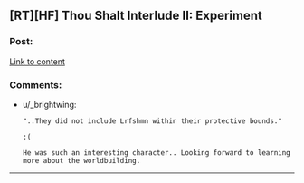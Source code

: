 ## [RT][HF] Thou Shalt Interlude II: Experiment

### Post:

[Link to content](https://thoushaltserial.wordpress.com/2019/03/26/interlude-2-experiment/)

### Comments:

- u/_brightwing:
  ```
  "..They did not include Lrfshmn within their protective bounds." 

  :( 

  He was such an interesting character.. Looking forward to learning more about the worldbuilding.
  ```

---

